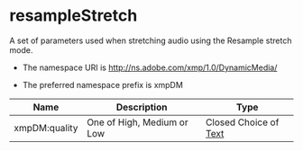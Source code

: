 # resampleStretch

A set of parameters used when stretching audio using the Resample stretch mode.

- The namespace URI is http://ns.adobe.com/xmp/1.0/DynamicMedia/

- The preferred namespace prefix is xmpDM

|Name|Description|Type|
|----|-----------|----|
|xmpDM:quality|One of High, Medium or Low  |Closed Choice of [Text](./CoreProperties.md#text)|

